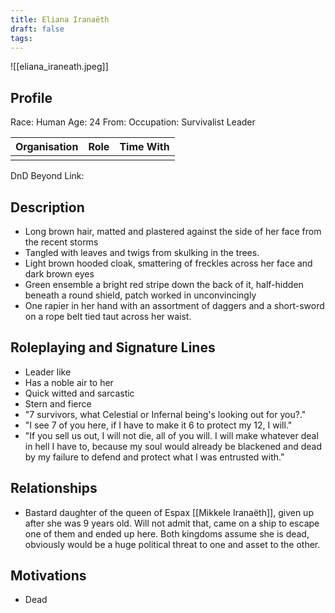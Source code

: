 ```yaml
---
title: Eliana Iranaëth
draft: false
tags:
---
```

![[eliana_iraneath.jpeg]]

## Profile
Race: Human
Age: 24
From: 
Occupation: Survivalist Leader

| Organisation | Role | Time With |
| ------------ | ---- | --------- |
|              |      |           

DnD Beyond Link:

## Description
- Long brown hair, matted and plastered against the side of her face from the recent storms
- Tangled with leaves and twigs from skulking in the trees.
- Light brown hooded cloak, smattering of freckles across her face and dark brown eyes
- Green ensemble a bright red stripe down the back of it, half-hidden beneath a round shield, patch worked in unconvincingly
- One rapier in her hand with an assortment of daggers and a short-sword on a rope belt tied taut across her waist.
## Roleplaying and Signature Lines
- Leader like
- Has a noble air to her
- Quick witted and sarcastic
- Stern and fierce
- "7 survivors, what Celestial or Infernal being's looking out for you?."
- "I see 7 of you here, if I have to make it 6 to protect my 12, I will."
- "If you sell us out, I will not die, all of you will. I will make whatever deal in hell I have to, because my soul would already be blackened and dead by my failure to defend and protect what I was entrusted with."
## Relationships
- Bastard daughter of the queen of Espax [[Mikkele Iranaëth]], given up after she was 9 years old. Will not admit that, came on a ship to escape one of them and ended up here. Both kingdoms assume she is dead, obviously would be a huge political threat to one and asset to the other.
## Motivations
- Dead



